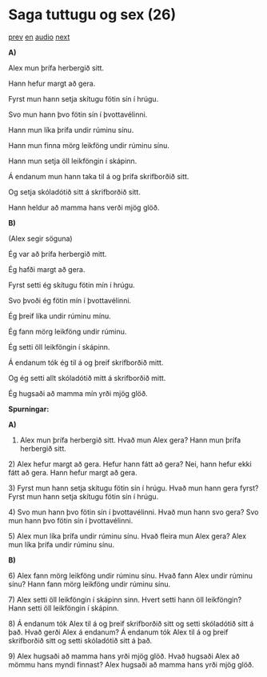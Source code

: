 # Saga tuttugu og sex (26)

[prev](../is/story_25.md)
[en](../en/story_26.md)
[audio](../audio/story_26.mp3)
[next](../is/story_27.md)

**A)**

Alex mun þrífa herbergið sitt.

Hann hefur margt að gera.

Fyrst mun hann setja skítugu fötin sín í hrúgu.

Svo mun hann þvo fötin sín í þvottavélinni.

Hann mun líka þrífa undir rúminu sínu.

Hann mun finna mörg leikföng undir rúminu sínu.

Hann mun setja öll leikföngin í skápinn.

Á endanum mun hann taka til á og þrífa skrifborðið sitt.

Og setja skóladótið sitt á skrifborðið sitt.

Hann heldur að mamma hans verði mjög glöð.

**B)**

(Alex segir söguna)

Ég var að þrífa herbergið mitt.

Ég hafði margt að gera.

Fyrst setti ég skítugu fötin mín í hrúgu.

Svo þvoði ég fötin mín í þvottavélinni.

Ég þreif líka undir rúminu mínu.

Ég fann mörg leikföng undir rúminu.

Ég setti öll leikföngin í skápinn.

Á endanum tók ég til á og þreif skrifborðið mitt.

Og ég setti allt skóladótið mitt á skrifborðið mitt.

Ég hugsaði að mamma mín yrði mjög glöð.

**Spurningar:**

**A)**
1) Alex mun þrífa herbergið sitt. Hvað mun Alex gera? Hann mun þrífa
herbergið sitt.

2\) Alex hefur margt að gera. Hefur hann fátt að gera? Nei, hann hefur
ekki fátt að gera. Hann hefur margt að gera.

3\) Fyrst mun hann setja skítugu fötin sín í hrúgu. Hvað mun hann gera
fyrst? Fyrst mun hann setja skítugu fötin sín í hrúgu.

4\) Svo mun hann þvo fötin sín í þvottavélinni. Hvað mun hann svo gera?
Svo mun hann þvo fötin sín í þvottavélinni.

5\) Alex mun líka þrífa undir rúminu sínu. Hvað fleira mun Alex gera?
Alex mun líka þrífa undir rúminu sínu.

**B)**

6\) Alex fann mörg leikföng undir rúminu sínu. Hvað fann Alex undir
rúminu sínu? Hann fann mörg leikföng undir rúminu sínu.

7\) Alex setti öll leikföngin í skápinn sinn. Hvert setti hann öll
leikföngin? Hann setti öll leikföngin í skápinn.

8\) Á endanum tók Alex til á og þreif skrifborðið sitt og setti
skóladótið sitt á það. Hvað gerði Alex á endanum? Á endanum tók Alex til
á og þreif skrifborðið sitt og setti skóladótið sitt á það.

9\) Alex hugsaði að mamma hans yrði mjög glöð. Hvað hugsaði Alex að
mömmu hans myndi finnast? Alex hugsaði að mamma hans yrði mjög glöð.
